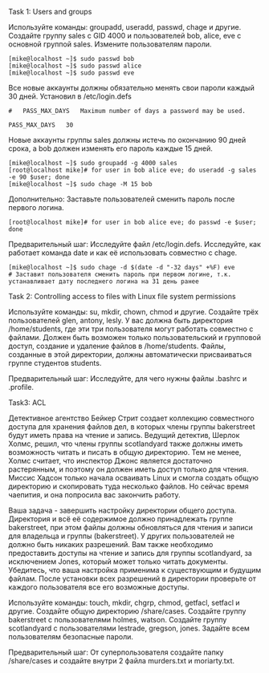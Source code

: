 Task 1: Users and groups

Используйте команды: groupadd, useradd, passwd, chage и другие.
Создайте группу sales с GID 4000 и пользователей bob, alice, eve c основной группой sales. 
Измените пользователям пароли.
```
[mike@localhost ~]$ sudo passwd bob
[mike@localhost ~]$ sudo passwd alice
[mike@localhost ~]$ sudo passwd eve
```
Все новые аккаунты должны обязательно менять свои пароли каждый 30 дней.
Установил в /etc/login.defs
```
#	PASS_MAX_DAYS	Maximum number of days a password may be used.

PASS_MAX_DAYS	30
```
Новые аккаунты группы sales должны истечь по окончанию 90 дней срока, а bob должен изменять его пароль каждые 15 дней.
```
[mike@localhost ~]$ sudo groupadd -g 4000 sales
[root@localhost mike]# for user in bob alice eve; do useradd -g sales -e 90 $user; done
[mike@localhost ~]$ sudo chage -M 15 bob
```

Дополнительно:
Заставьте пользователей сменить пароль после первого логина.
```
[root@localhost mike]# for user in bob alice eve; do passwd -e $user; done
```

Предварительный шаг:
Исследуйте файл /etc/login.defs.
Исследуйте, как работает команда date и как её использовать совместно с chage.
```
[mike@localhost ~]$ sudo chage -d $(date -d "-32 days" +%F) eve
# Заставит пользователя сменить пароль при первом логине, т.к. устанавливает дату последнего логина на 31 день ранее
```

Task 2: Controlling access to files with Linux file system permissions

Используйте команды: su, mkdir, chown, chmod и другие.
Создайте трёх пользователей glen, antony, lesly.
У вас должна быть директория /home/students, где эти три пользователя могут работать совместно с файлами.
Должен быть возможен только пользовательский и групповой доступ, создание и удаление файлов в /home/students. 
Файлы, созданные в этой директории, должны автоматически присваиваться группе студентов students.

Предварительный шаг:
Исследуйте, для чего нужны файлы .bashrc и .profile.



Task3: ACL

Детективное агентство Бейкер Стрит создает коллекцию совместного доступа для хранения файлов дел, в которых члены группы bakerstreet будут иметь права на чтение и запись.
Ведущий детектив, Шерлок Холмс, решил, что члены группы scotlandyard также должны иметь возможность читать и писать в общую директорию. Тем не менее, Холмс считает, что инспектор Джонс является достаточно растерянным, и поэтому он должен иметь доступ только для чтения. 
Миссис Хадсон только начала осваивать Linux и смогла создать общую директорию и скопировать туда несколько файлов. Но сейчас время чаепития, и она попросила вас закончить работу.

Ваша задача - завершить настройку директории общего доступа. 
Директория и всё её содержимое должно принадлежать группе bakerstreet, при этом файлы должны обновляться для чтения и записи для владельца и группы (bakerstreet). У других пользователей не должно быть никаких разрешений. 
Вам также необходимо предоставить доступы на чтение и запись для группы scotlandyard, за исключением Jones, который может только читать документы.
Убедитесь, что ваша настройка применима к существующим и будущим файлам. После установки всех разрешений в директории проверьте от каждого пользователя все его возможные доступы.

Используйте команды: touch, mkdir, chgrp, chmod, getfacl, setfacl и другие. 
Создайте общую директорию /share/cases.
Создайте группу bakerstreet с пользователями holmes, watson.
Создайте группу scotlandyard с пользователями lestrade, gregson, jones.
Задайте всем пользователям безопасные пароли.

Предварительный шаг:
От суперпользователя создайте папку /share/cases и создайте внутри 2 файла murders.txt и moriarty.txt.
